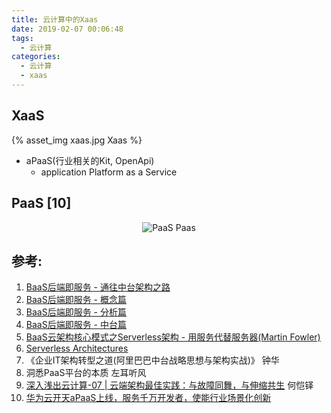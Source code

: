 ```yaml
---
title: 云计算中的Xaas
date: 2019-02-07 00:06:48
tags:
  - 云计算
categories:
  - 云计算  
  - xaas
---
```


<p></p>
<!-- more -->

## XaaS
{% asset_img  xaas.jpg Xaas %}

+ aPaaS(行业相关的Kit, OpenApi)
  - application Platform as a Service

## PaaS [10]
<div style="text-align: center;">

![PaaS](https://user-images.githubusercontent.com/5608425/65187017-8a81e500-da9d-11e9-80f6-93654e689404.JPG)
Paas
</div>



## 参考:
1. [BaaS后端即服务 - 通往中台架构之路](https://yq.aliyun.com/articles/2918)
2. [BaaS后端即服务 - 概念篇](https://yq.aliyun.com/articles/8521)
3. [BaaS后端即服务 - 分析篇](https://yq.aliyun.com/articles/8522)
4. [BaaS后端即服务 - 中台篇](https://yq.aliyun.com/articles/8523)
5. [BaaS云架构核心模式之Serverless架构 - 用服务代替服务器(Martin Fowler)](https://yq.aliyun.com/articles/57221)
6. [Serverless Architectures](https://martinfowler.com/articles/serverless.html)
7. 《企业IT架构转型之道(阿里巴巴中台战略思想与架构实战)》 钟华
8. 洞悉PaaS平台的本质  左耳听风
9. [深入浅出云计算-07 | 云端架构最佳实践：与故障同舞，与伸缩共生]()  何恺铎
10. [华为云开天aPaaS上线，服务千万开发者，使能行业场景化创新](https://baijiahao.baidu.com/s?id=1711957365528743403&wfr=spider&for=pc)

